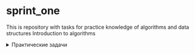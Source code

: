 # sprint_one
 This is repository with tasks for practice knowledge of algorithms and data structures
Introduction to algorithms


<details>
  <summary>Практические задачи</summary>

- [x] [Task 1. Function values](Practice_tasks/Task_1_Function_values)
- [x] [Task 2. Even and odd numbers](Practice_tasks/Task_2_Even_and_odd_numbers)
- [x] [Task 3. Neighbors](Practice_tasks/Task_3_Neighbors)
- [x] [Task 4. Chaotic weather](Practice_tasks/Task_4_Chaotic_weather)
</details>
